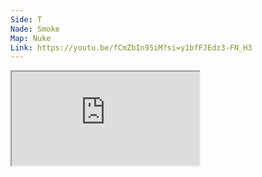 ```yaml
---
Side: T
Nade: Smoke
Map: Nuke
Link: https://youtu.be/fCmZbIn95iM?si=y1bfFJEdz3-FN_H3
---
```


<iframe allowFullScreen=True class="grenLineUp" src="https://www.youtube.com/embed/fCmZbIn95iM"></iframe>
